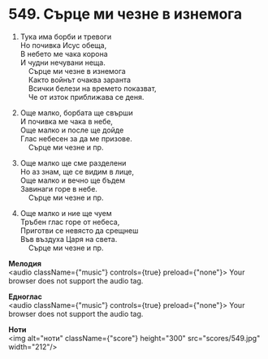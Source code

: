 # 549. Сърце ми чезне в изнемога  

1. Тука има борби и тревоги  
Но почивка Исус обеща,  
В небето ме чака корона  
И чудни нечувани неща.  
    Сърце ми чезне в изнемога  
    Както войнът очаква заранта  
    Всички белези на времето показват,  
    Че от изток приближава се деня.  

2. Още малко, борбата ще свърши  
И почивка ме чака в небе,  
Още малко и после ще дойде  
Глас небесен за да ме призове.  
    Сърце ми чезне и пр.  

3. Още малко ще сме разделени  
Но аз знам, ще се видим в лице,  
Още малко и вечно ще бъдем  
Завинаги горе в небе.  
    Сърце ми чезне и пр.  

4. Още малко и ние ще чуем  
Тръбен глас горе от небеса,  
Приготви се невясто да срещнеш  
Във въздуха Царя на света.  
    Сърце ми чезне и пр.  

__Мелодия__  
<audio className={"music"} controls={true} preload={"none"}><source src="mp3/549.mp3" type="audio/mpeg"/>
Your browser does not support the audio tag.
</audio>  

__Едноглас__  
<audio className={"music"} controls={true} preload={"none"}><source src="transp/549.mp3" type="audio/mpeg"/>
Your browser does not support the audio tag.
</audio>  

__Ноти__  
<img alt="ноти" className={"score"} height="300" src="scores/549.jpg" width="212"/>
